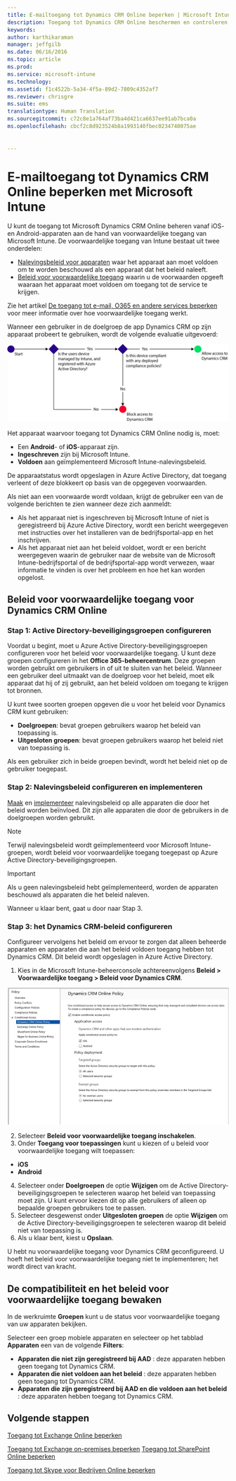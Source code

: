 ```yaml
---
title: E-mailtoegang tot Dynamics CRM Online beperken | Microsoft Intune
description: Toegang tot Dynamics CRM Online beschermen en controleren met voorwaardelijke toegang.
keywords: 
author: karthikaraman
manager: jeffgilb
ms.date: 06/16/2016
ms.topic: article
ms.prod: 
ms.service: microsoft-intune
ms.technology: 
ms.assetid: f1c4522b-5a34-4f5a-89d2-7809c4352af7
ms.reviewer: chrisgre
ms.suite: ems
translationtype: Human Translation
ms.sourcegitcommit: c72c8e1a764af73ba4d421ca6637ee91ab7bca0a
ms.openlocfilehash: cbcf2c8d923524b8a1993140fbec0234740075ae


---
```


# E-mailtoegang tot Dynamics CRM Online beperken met Microsoft Intune
U kunt de toegang tot Microsoft Dynamics CRM Online beheren vanaf iOS- en Android-apparaten aan de hand van voorwaardelijke toegang van Microsoft Intune.  De voorwaardelijke toegang van Intune bestaat uit twee onderdelen:
* [Nalevingsbeleid voor apparaten](introduction-to-device-compliance-policies-in-microsoft-intune.md) waar het apparaat aan moet voldoen om te worden beschouwd als een apparaat dat het beleid naleeft.
* [Beleid voor voorwaardelijke toegang](restrict-access-to-email-and-o365-services-with-microsoft-intune.md) waarin u de voorwaarden opgeeft waaraan het apparaat moet voldoen om toegang tot de service te krijgen.

Zie het artikel [De toegang tot e-mail, O365 en andere services beperken](restrict-access-to-email-and-o365-services-with-microsoft-intune.md) voor meer informatie over hoe voorwaardelijke toegang werkt.

Wanneer een gebruiker in de doelgroep de app Dynamics CRM op zijn apparaat probeert te gebruiken, wordt de volgende evaluatie uitgevoerd:

![Het diagram geeft de beslissingspunten aan waarop moet worden bepaald of een apparaat toegang tot een service krijgt of wordt geblokkeerd](../media/mdm-ca-dynamics-crm-flow-diagram.png)

Het apparaat waarvoor toegang tot Dynamics CRM Online nodig is, moet:
* Een **Android**- of **iOS**-apparaat zijn.
* **Ingeschreven** zijn bij Microsoft Intune.
* **Voldoen** aan geïmplementeerd Microsoft Intune-nalevingsbeleid.

De apparaatstatus wordt opgeslagen in Azure Active Directory, dat toegang verleent of deze blokkeert op basis van de opgegeven voorwaarden.

Als niet aan een voorwaarde wordt voldaan, krijgt de gebruiker een van de volgende berichten te zien wanneer deze zich aanmeldt:
* Als het apparaat niet is ingeschreven bij Microsoft Intune of niet is geregistreerd bij Azure Active Directory, wordt een bericht weergegeven met instructies over het installeren van de bedrijfsportal-app en het inschrijven.
* Als het apparaat niet aan het beleid voldoet, wordt er een bericht weergegeven waarin de gebruiker naar de website van de Microsoft Intune-bedrijfsportal of de bedrijfsportal-app wordt verwezen, waar informatie te vinden is over het probleem en hoe het kan worden opgelost.

## Beleid voor voorwaardelijke toegang voor Dynamics CRM Online  
### Stap 1: Active Directory-beveiligingsgroepen configureren

Voordat u begint, moet u Azure Active Directory-beveiligingsgroepen configureren voor het beleid voor voorwaardelijke toegang. U kunt deze groepen configureren in het **Office 365-beheercentrum**. Deze groepen worden gebruikt om gebruikers in of uit te sluiten van het beleid. Wanneer een gebruiker deel uitmaakt van de doelgroep voor het beleid, moet elk apparaat dat hij of zij gebruikt, aan het beleid voldoen om toegang te krijgen tot bronnen.

U kunt twee soorten groepen opgeven die u voor het beleid voor Dynamics CRM kunt gebruiken:
* **Doelgroepen**: bevat groepen gebruikers waarop het beleid van toepassing is.
* **Uitgesloten groepen**: bevat groepen gebruikers waarop het beleid niet van toepassing is.

Als een gebruiker zich in beide groepen bevindt, wordt het beleid niet op de gebruiker toegepast.

### Stap 2: Nalevingsbeleid configureren en implementeren
[Maak](create-a-device-compliance-policy-in-microsoft-intune.md) en [implementeer](deploy-and-monitor-a-device-compliance-policy-in-microsoft-intune.md) nalevingsbeleid op alle apparaten die door het beleid worden beïnvloed. Dit zijn alle apparaten die door de gebruikers in de doelgroepen worden gebruikt.

> [!NOTE]
> Terwijl nalevingsbeleid wordt geïmplementeerd voor Microsoft Intune-groepen, wordt beleid voor voorwaardelijke toegang toegepast op Azure Active Directory-beveiligingsgroepen.

> [!IMPORTANT]
> Als u geen nalevingsbeleid hebt geïmplementeerd, worden de apparaten beschouwd als apparaten die het beleid naleven.

Wanneer u klaar bent, gaat u door naar Stap 3.
### Stap 3: het Dynamics CRM-beleid configureren
Configureer vervolgens het beleid om ervoor te zorgen dat alleen beheerde apparaten en apparaten die aan het beleid voldoen toegang hebben tot Dynamics CRM. Dit beleid wordt opgeslagen in Azure Active Directory.

1.  Kies in de Microsoft Intune-beheerconsole achtereenvolgens **Beleid > Voorwaardelijke toegang > Beleid voor Dynamics CRM**.

  ![Schermafbeelding van de pagina met beleid voor voorwaardelijke toegang voor Dynamics CRM Online](../media/mdm-ca-dynamics-crm-policy-configuration.png)

2.  Selecteer **Beleid voor voorwaardelijke toegang inschakelen**.
3.  Onder **Toegang voor toepassingen** kunt u kiezen of u beleid voor voorwaardelijke toegang wilt toepassen:
  * **iOS**
  * **Android**
4.  Selecteer onder **Doelgroepen** de optie **Wijzigen** om de Active Directory-beveiligingsgroepen te selecteren waarop het beleid van toepassing moet zijn. U kunt ervoor kiezen dit op alle gebruikers of alleen op bepaalde groepen gebruikers toe te passen.
5.  Selecteer desgewenst onder **Uitgesloten groepen** de optie **Wijzigen** om de Active Directory-beveiligingsgroepen te selecteren waarop dit beleid niet van toepassing is.
6.  Als u klaar bent, kiest u **Opslaan**.

U hebt nu voorwaardelijke toegang voor Dynamics CRM geconfigureerd. U hoeft het beleid voor voorwaardelijke toegang niet te implementeren; het wordt direct van kracht.
##  De compatibiliteit en het beleid voor voorwaardelijke toegang bewaken

In de werkruimte **Groepen** kunt u de status voor voorwaardelijke toegang van uw apparaten bekijken.

Selecteer een groep mobiele apparaten en selecteer op het tabblad **Apparaten** een van de volgende **Filters**:
* **Apparaten die niet zijn geregistreerd bij AAD** : deze apparaten hebben geen toegang tot Dynamics CRM.
* **Apparaten die niet voldoen aan het beleid** : deze apparaten hebben geen toegang tot Dynamics CRM.
* **Apparaten die zijn geregistreerd bij AAD en die voldoen aan het beleid** : deze apparaten hebben toegang tot Dynamics CRM.

##  Volgende stappen
[Toegang tot Exchange Online beperken](restrict-access-to-exchange-online-with-microsoft-intune.md)

[Toegang tot Exchange on-premises beperken](restrict-access-to-exchange-onpremises-with-microsoft-intune.md)
[Toegang tot SharePoint Online beperken](restrict-access-to-sharepoint-online-with-microsoft-intune.md)

[Toegang tot Skype voor Bedrijven Online beperken](restrict-access-to-skype-for-business-online-with-microsoft-intune.md)



<!--HONumber=Jul16_HO3-->


